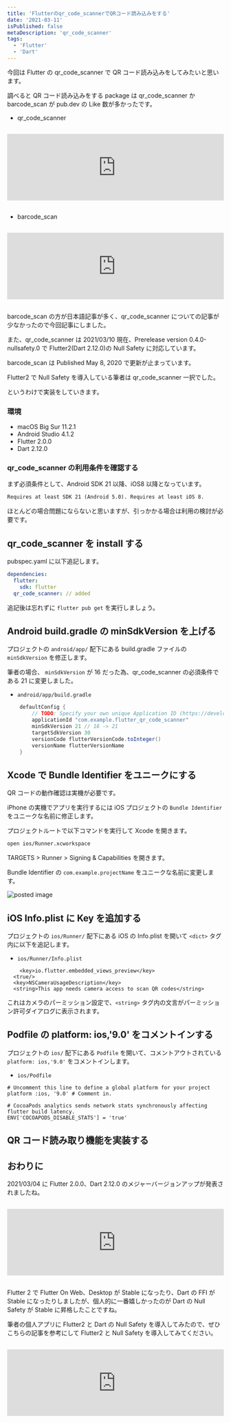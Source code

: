 ```yaml
---
title: 'Flutterのqr_code_scannerでQRコード読み込みをする'
date: '2021-03-11'
isPublished: false
metaDescription: 'qr_code_scanner'
tags:
  - 'Flutter'
  - 'Dart'
---
```


今回は Flutter の qr_code_scanner で QR コード読み込みをしてみたいと思います。

調べると QR コード読み込みをする package は qr_code_scanner か barcode_scan が pub.dev の Like 数が多かったです。

- qr_code_scanner

<iframe class="hatenablogcard" style="width:100%;height:155px;margin:15px 0;max-width:680px;" title="qr_code_scanner | Flutter Package" src="https://hatenablog-parts.com/embed?url=https://pub.dev/packages/qr_code_scanner" frameborder="0" scrolling="no"></iframe>

- barcode_scan

<iframe class="hatenablogcard" style="width:100%;height:155px;margin:15px 0;max-width:680px;" title="barcode_scan | Flutter Package" src="https://hatenablog-parts.com/embed?url=https://pub.dev/packages/barcode_scan" frameborder="0" scrolling="no"></iframe>

barcode_scan の方が日本語記事が多く、qr_code_scanner についての記事が少なかったので今回記事にしました。

また、qr_code_scanner は 2021/03/10 現在、Prerelease version 0.4.0-nullsafety.0 で Flutter2(Dart 2.12.0)の Null Safety に対応しています。

barcode_scan は Published May 8, 2020 で更新が止まっています。

Flutter2 で Null Safety を導入している筆者は qr_code_scanner 一択でした。

というわけで実装をしていきます。

### 環境

- macOS Big Sur 11.2.1
- Android Studio 4.1.2
- Flutter 2.0.0
- Dart 2.12.0

### qr_code_scanner の利用条件を確認する

まず必須条件として、Android SDK 21 以降、iOS8 以降となっています。

```txt
Requires at least SDK 21 (Android 5.0). Requires at least iOS 8.
```

ほとんどの場合問題にならないと思いますが、引っかかる場合は利用の検討が必要です。

## qr_code_scanner を install する

pubspec.yaml に以下追記します。

```yaml
dependencies:
  flutter:
    sdk: flutter
  qr_code_scanner: // added
```

追記後は忘れずに `flutter pub get` を実行しましょう。

## Android build.gradle の minSdkVersion を上げる

プロジェクトの `android/app/` 配下にある build.gradle ファイルの `minSdkVersion` を修正します。

筆者の場合、 `minSdkVersion` が 16 だった為、qr_code_scanner の必須条件である 21 に変更しました。

- `android/app/build.gradle`

```gradle
    defaultConfig {
        // TODO: Specify your own unique Application ID (https://developer.android.com/studio/build/application-id.html).
        applicationId "com.example.flutter_qr_code_scanner"
        minSdkVersion 21 // 16 -> 21
        targetSdkVersion 30
        versionCode flutterVersionCode.toInteger()
        versionName flutterVersionName
    }
```

## Xcode で Bundle Identifier をユニークにする

QR コードの動作確認は実機が必要です。

iPhone の実機でアプリを実行するには iOS プロジェクトの `Bundle Identifier` をユニークな名前に修正します。

プロジェクトルートで以下コマンドを実行して Xcode を開きます。

```txt
open ios/Runner.xcworkspace
```

TARGETS > Runner > Signing & Capabilities を開きます。

Bundle Identifier の `com.example.projectName` をユニークな名前に変更します。

<img src='/images/posts/2021-03-10-1.png' class='img' alt='posted image' />

## iOS Info.plist に Key を追加する

プロジェクトの `ios/Runner/` 配下にある iOS の Info.plist を開いて `<dict>` タグ内に以下を追記します。

- `ios/Runner/Info.plist`

```plist
	<key>io.flutter.embedded_views_preview</key>
  <true/>
  <key>NSCameraUsageDescription</key>
  <string>This app needs camera access to scan QR codes</string>
```

これはカメラのパーミッション設定で、`<string>` タグ内の文言がパーミッション許可ダイアログに表示されます。

## Podfile の platform: ios,'9.0' をコメントインする

プロジェクトの `ios/` 配下にある `Podfile` を開いて、コメントアウトされている `platform: ios,'9.0'` をコメントインします。

- `ios/Podfile`

```Podfile
# Uncomment this line to define a global platform for your project
platform :ios, '9.0' # Comment in.

# CocoaPods analytics sends network stats synchronously affecting flutter build latency.
ENV['COCOAPODS_DISABLE_STATS'] = 'true'
```

## QR コード読み取り機能を実装する

## おわりに

2021/03/04 に Flutter 2.0.0、Dart 2.12.0 のメジャーバージョンアップが発表されましたね。

<iframe class="hatenablogcard" style="width:100%;height:155px;margin:15px 0;max-width:680px;" title="Google Developers Blog: Announcing Flutter 2" src="https://hatenablog-parts.com/embed?url=https://developers.googleblog.com/2021/03/announcing-flutter-2.html" frameborder="0" scrolling="no"></iframe>

Flutter 2 で Flutter On Web、Desktop が Stable になったり、Dart の FFI が Stable になったりしましたが、個人的に一番嬉しかったのが Dart の Null Safety が Stable に昇格したことですね。

筆者の個人アプリに Flutter2 と Dart の Null Safety を導入してみたので、ぜひこちらの記事を参考にして Flutter2 と Null Safety を導入してみてください。

<iframe class="hatenablogcard" style="width:100%;height:155px;margin:15px 0;max-width:680px;" title="Flutter2のDart Null Safetyを既存のプロジェクトに導入する | ZUMA Lab" src="https://hatenablog-parts.com/embed?url=https://zuma-lab.com/posts/flutter-dart-sound-null-safety-replace" frameborder="0" scrolling="no"></iframe>

